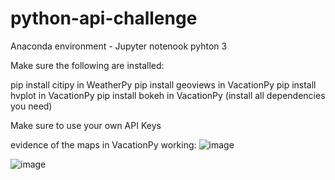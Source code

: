 # python-api-challenge

Anaconda environment - Jupyter notenook pyhton 3


Make sure the following are installed:

pip install citipy in WeatherPy
pip install geoviews in VacationPy
pip install hvplot in VacationPy
pip install bokeh in VacationPy
(install all dependencies you need)

Make sure to use your own API Keys

evidence of the maps in VacationPy working:
![image](https://github.com/user-attachments/assets/5bb53f17-f83b-424e-89c8-00c5b4588c3f)

![image](https://github.com/user-attachments/assets/bcbbca69-4b72-4f3b-9349-e84a592b98f6)



